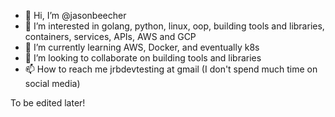 - 👋 Hi, I’m @jasonbeecher
- 👀 I’m interested in golang, python, linux, oop, building tools and libraries, containers, services, APIs, AWS and GCP
- 🌱 I’m currently learning AWS, Docker, and eventually k8s
- 💞️ I’m looking to collaborate on building tools and libraries
- 📫 How to reach me jrbdevtesting at gmail (I don't spend much time on social media)

To be edited later!

<!---
jasonbeecher/jasonbeecher is a ✨ special ✨ repository because its `README.md` (this file) appears on your GitHub profile.
You can click the Preview link to take a look at your changes.
--->
